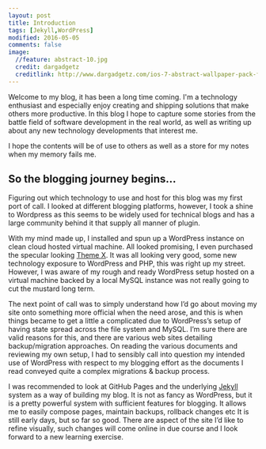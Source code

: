```yaml
---
layout: post
title: Introduction
tags: [Jekyll,WordPress]
modified: 2016-05-05
comments: false
image:
  //feature: abstract-10.jpg
  credit: dargadgetz
  creditlink: http://www.dargadgetz.com/ios-7-abstract-wallpaper-pack-for-iphone-5-and-ipod-touch-retina/
---
```

Welcome to my blog, it has been a long time coming. I'm a technology enthusiast and 
especially enjoy creating and shipping solutions that make others more productive. 
In this blog I hope to capture some stories from the battle field of software development
in the real world, as well as writing up about any new technology developments that interest me.

I hope the contents will be of use to others as well as a store for my notes when my memory fails me.

## So the blogging journey begins…

Figuring out which technology to use and host for this blog was my first port of call. I looked at different blogging platforms, however, I took a shine to Wordpress as this seems to be widely used for technical blogs and has a large community behind it that supply all manner of plugin.

With my mind made up, I installed and spun up a WordPress instance on clean cloud hosted virtual machine. All looked promising, I even purchased the specular looking [Theme X](http://themeforest.net/item/x-the-theme/5871901).  It was all looking very good, some new technology exposure to WordPress and PHP, this was right up my street. However, I was aware of my rough and ready WordPress setup hosted on a virtual machine backed by a local MySQL instance was not really going to cut the mustard long term.

The next point of call was to simply understand how I’d go about moving my site onto something more official when the need arose, and this is when things became to get a little a complicated due to WordPress’s setup of having state spread across the file system and MySQL. I’m sure there are valid reasons for this, and there are various web sites detailing backup/migration approaches. On reading the various documents and reviewing my own setup, I had to sensibly call into question my intended use of WordPress with respect to my blogging effort as the documents I read conveyed quite a complex migrations & backup process.

I was recommended to look at GitHub Pages and the underlying [Jekyll]( http://jekyllrb.com) system as a way of building my blog. It is not as fancy as WordPress, but it is a pretty powerful system with sufficient features for blogging. It allows me to easily compose pages, maintain backups, rollback changes etc It is still early days, but so far so good. There are aspect of the site I’d like to refine visually, such changes will come online in due course and I look forward to a new learning exercise.



